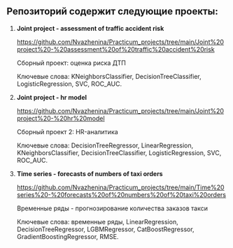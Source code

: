 ## Репозиторий содержит следующие проекты:

1. **Joint project - assessment of traffic accident risk**
   
   <https://github.com/Nvazhenina/Practicum_projects/tree/main/Joint%20project%20-%20assessment%20of%20traffic%20accident%20risk>

   Сборный проект: оценка риска ДТП

   Ключевые слова: KNeighborsClassifier, DecisionTreeClassifier, LogisticRegression, SVC, ROC_AUC.

2. **Joint project - hr model**
   
   <https://github.com/Nvazhenina/Practicum_projects/tree/main/Joint%20project%20-%20hr%20model>

   Сборный проект 2: HR-аналитика

   Ключевые слова: DecisionTreeRegressor, LinearRegression, KNeighborsClassifier, DecisionTreeClassifier, LogisticRegression, SVC, ROC_AUC.

3. **Time series - forecasts of numbers of taxi orders**
   
   <https://github.com/Nvazhenina/Practicum_projects/tree/main/Time%20series%20-%20forecasts%20of%20numbers%20of%20taxi%20orders>

   Временные ряды - прогнозирование количества заказов такси

   Ключевые слова: временные ряды, LinearRegression, DecisionTreeRegressor, LGBMRegressor, CatBoostRegressor, GradientBoostingRegressor, RMSE.
